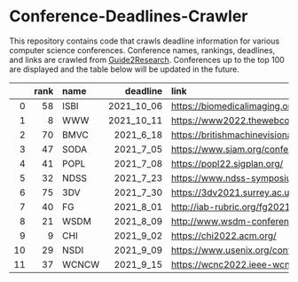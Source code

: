 # Conference-Deadlines-Crawler

This repository contains code that crawls deadline information for various computer science conferences. 
Conference names, rankings, deadlines, and links are crawled from [Guide2Research](https://www.guide2research.com/topconf/).
Conferences up to the top 100 are displayed and the table below will be updated in the future.

|    |   rank | name   |   deadline | link                                                   |
|---:|-------:|:-------|-----------:|:-------------------------------------------------------|
|  0 |     58 | ISBI   | 2021_10_06 | https://biomedicalimaging.org/2022/                    |
|  1 |      8 | WWW    | 2021_10_11 | https://www2022.thewebconf.org/                        |
|  2 |     70 | BMVC   |  2021_6_18 | https://britishmachinevisionassociation.github.io/bmvc |
|  3 |     47 | SODA   |  2021_7_05 | https://www.siam.org/conferences/cm/conference/soda22  |
|  4 |     41 | POPL   |  2021_7_08 | https://popl22.sigplan.org/                            |
|  5 |     32 | NDSS   |  2021_7_23 | https://www.ndss-symposium.org/ndss2022/               |
|  6 |     75 | 3DV    |  2021_7_30 | https://3dv2021.surrey.ac.uk/                          |
|  7 |     40 | FG     |  2021_8_01 | http://iab-rubric.org/fg2021/                          |
|  8 |     21 | WSDM   |  2021_8_09 | http://www.wsdm-conference.org/2022/                   |
|  9 |      9 | CHI    |  2021_9_02 | https://chi2022.acm.org/                               |
| 10 |     29 | NSDI   |  2021_9_09 | https://www.usenix.org/conference/nsdi22               |
| 11 |     37 | WCNCW  |  2021_9_15 | https://wcnc2022.ieee-wcnc.org/                        |
